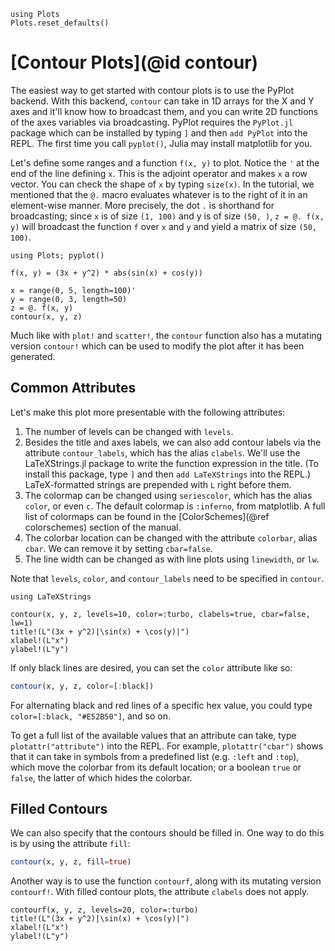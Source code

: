 ```@setup contour
using Plots
Plots.reset_defaults()
```

# [Contour Plots](@id contour)

The easiest way to get started with contour plots is to use the PyPlot backend. With this backend, `contour` can
take in 1D arrays for the X and Y axes and it'll know how to broadcast them, and you can write 2D functions of the
axes variables via broadcasting. PyPlot requires the `PyPlot.jl` package which can be installed by typing `]` and
then `add PyPlot` into the REPL. The first time you call `pyplot()`, Julia may install matplotlib for you.

Let's define some ranges and a function `f(x, y)` to plot. Notice the `'` at the end of the line defining `x`. 
This is the adjoint operator and makes `x` a row vector. You can check the shape of `x` by typing `size(x)`. In the
tutorial, we mentioned that the `@.` macro evaluates whatever is to the right of it in an element-wise manner. More
precisely, the dot `.` is shorthand for broadcasting; since `x` is of size `(1, 100)` and y is of size `(50, )`, 
`z = @. f(x, y)` will broadcast the function `f` over `x` and `y` and yield a matrix of size `(50, 100)`.

```@example contour
using Plots; pyplot()

f(x, y) = (3x + y^2) * abs(sin(x) + cos(y))

x = range(0, 5, length=100)'
y = range(0, 3, length=50)
z = @. f(x, y)
contour(x, y, z)
```

Much like with `plot!` and `scatter!`, the `contour` function also has a mutating version `contour!` which can be
used to modify the plot after it has been generated.

## Common Attributes

Let's make this plot more presentable with the following attributes:

1. The number of levels can be changed with `levels`. 
2. Besides the title and axes labels, we can also add contour labels via the attribute `contour_labels`, which has the
alias `clabels`. We'll use the LaTeXStrings.jl package to write the function expression in the title. (To install this
package, type `]` and then `add LaTeXStrings` into the REPL.) LaTeX-formatted strings are prepended with `L` right 
before them.
3. The colormap can be changed using `seriescolor`, which has the alias `color`, or even `c`. The default colormap is 
`:inferno`, from matplotlib. A full list of colormaps can be found in the [ColorSchemes](@ref colorschemes) section of 
the manual.
4. The colorbar location can be changed with the attribute `colorbar`, alias `cbar`. We can remove it by setting
`cbar=false`.
5. The line width can be changed as with line plots using `linewidth`, or `lw`.

Note that `levels`, `color`, and `contour_labels` need to be specified in `contour`.

```@example contour
using LaTeXStrings

contour(x, y, z, levels=10, color=:turbo, clabels=true, cbar=false, lw=1)
title!(L"(3x + y^2)|\sin(x) + \cos(y)|")
xlabel!(L"x")
ylabel!(L"y")
```

If only black lines are desired, you can set the `color` attribute like so:

```julia
contour(x, y, z, color=[:black])
```

For alternating black and red lines of a specific hex value, you could type `color=[:black, "#E52B50"]`, and so on.

To get a full list of the available values that an attribute can take, type `plotattr("attribute")` into the REPL. For
example, `plotattr("cbar")` shows that it can take in symbols from a predefined list (e.g. `:left` and `:top`), which 
move the colorbar from its default location; or a boolean `true` or `false`, the latter of which hides the colorbar.

## Filled Contours

We can also specify that the contours should be filled in. One way to do this is by using the attribute `fill`:

```julia
contour(x, y, z, fill=true)
```

Another way is to use the function `contourf`, along with its mutating version `contourf!`. With filled contour plots,
the attribute `clabels` does not apply.

```@example contour
contourf(x, y, z, levels=20, color=:turbo)
title!(L"(3x + y^2)|\sin(x) + \cos(y)|")
xlabel!(L"x")
ylabel!(L"y")
```



